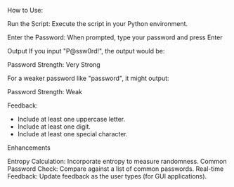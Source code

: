 How to Use:

Run the Script: Execute the script in your Python environment.

Enter the Password: When prompted, type your password and press Enter

Output
If you input "P@ssw0rd!", the output would be:

Password Strength: Very Strong

For a weaker password like "password", it might output:

Password Strength: Weak

Feedback:
- Include at least one uppercase letter.
- Include at least one digit.
- Include at least one special character.

Enhancements

Entropy Calculation: Incorporate entropy to measure randomness.
Common Password Check: Compare against a list of common passwords.
Real-time Feedback: Update feedback as the user types (for GUI applications).

